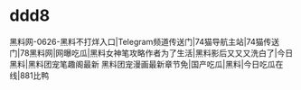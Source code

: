 # ddd8
黑料网-0626-黑料不打烊入口|Telegram频道传送门|74猫导航主站|74猫传送门|78黑料网|网曝吃瓜|黑料女神笔攻略作者为了生活|黑料影后又又又洗白了|今日黑料|黑料团宠笔趣阁最新 黑料团宠漫画最新章节免|国产吃瓜|黑料|今日吃瓜在线|881比鸭
